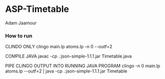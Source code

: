 # ASP-Timetable

Adam Jaamour

### How to run

CLINDO ONLY
clingo main.lp atoms.lp -n 0 --outf=2

COMPILE JAVA
javac -cp .:json-simple-1.1.1.jar Timetable.java

PIPE CLINGO OUTPUT INTO RUNNING JAVA PROGRAM
clingo -n 0 main.lp atoms.lp --outf=2 | java -cp .:json-simple-1.1.1.jar Timetable